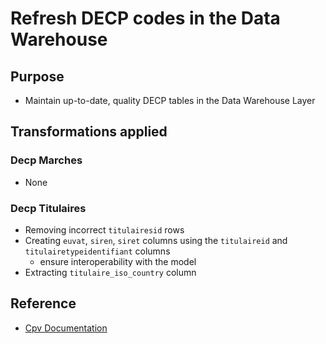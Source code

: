 # Refresh DECP codes in the Data Warehouse
## Purpose
- Maintain up-to-date, quality DECP tables in the Data Warehouse Layer

## Transformations applied
### Decp Marches
- None

### Decp Titulaires
- Removing incorrect `titulairesid` rows
- Creating `euvat`, `siren`, `siret` columns using the `titulaireid` and `titulairetypeidentifiant` columns
    - ensure interoperability with the model
- Extracting `titulaire_iso_country` column


## Reference
- [Cpv Documentation](https://github.com/ogierpaul/UdacityDendCapstone/blob/master/docs/decp/Readme.md)
 